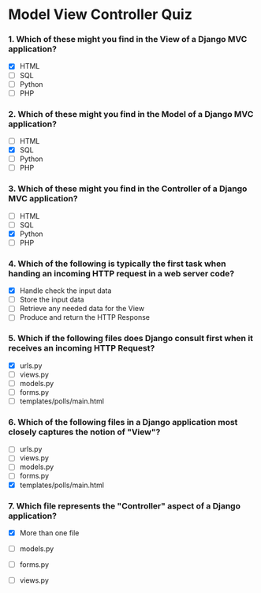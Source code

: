 # Model View Controller Quiz

### 1. Which of these might you find in the View of a Django MVC application?
- [x] HTML
- [ ] SQL 
- [ ] Python
- [ ] PHP

### 2. Which of these might you find in the Model of a Django MVC application?
- [ ] HTML
- [x] SQL 
- [ ] Python
- [ ] PHP

### 3. Which of these might you find in the Controller of a Django MVC application?
- [ ] HTML
- [ ] SQL 
- [x] Python
- [ ] PHP
### 4. Which of the following is typically the first task when handing an incoming HTTP request in a web server code?
- [x] Handle check the input data 
- [ ] Store the input data
- [ ] Retrieve any needed data for the View
- [ ] Produce and return the HTTP Response

### 5. Which if the following files does Django consult first when it receives an incoming HTTP Request?
- [x] urls.py
- [ ] views.py
- [ ] models.py
- [ ] forms.py
- [ ] templates/polls/main.html
   
### 6. Which of the following files in a Django application most closely captures the notion of "View"?
- [ ] urls.py
- [ ] views.py
- [ ] models.py
- [ ] forms.py
- [x] templates/polls/main.html
   
### 7. Which file represents the "Controller" aspect of a Django application?
- [x] More than one file
- [ ] models.py
- [ ] forms.py
- [ ] views.py
 